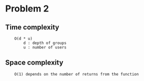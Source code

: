 # Problem 2

## Time complexity
        O(d * u)
            d : depth of groups
            u : number of users
    
## Space complexity
        O(1) depends on the number of returns from the function